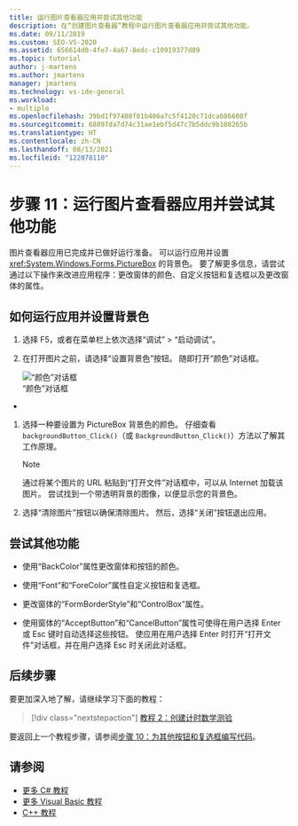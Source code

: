 ```yaml
---
title: 运行图片查看器应用并尝试其他功能
description: 在“创建图片查看器”教程中运行图片查看器应用并尝试其他功能。
ms.date: 09/11/2019
ms.custom: SEO-VS-2020
ms.assetid: 656614d0-4fe7-4a67-8edc-c10919377d09
ms.topic: tutorial
author: j-martens
ms.author: jmartens
manager: jmartens
ms.technology: vs-ide-general
ms.workload:
- multiple
ms.openlocfilehash: 39bd1f97408f81b486a7c5f4128c71dca686608f
ms.sourcegitcommit: 68897da7d74c31ae1ebf5d47c7b5ddc9b108265b
ms.translationtype: HT
ms.contentlocale: zh-CN
ms.lasthandoff: 08/13/2021
ms.locfileid: "122078110"
---
```

# <a name="step-11-run-your-picture-viewer-app-and-try-other-features"></a>步骤 11：运行图片查看器应用并尝试其他功能

图片查看器应用已完成并已做好运行准备。 可以运行应用并设置 <xref:System.Windows.Forms.PictureBox> 的背景色。 要了解更多信息，请尝试通过以下操作来改进应用程序：更改窗体的颜色、自定义按钮和复选框以及更改窗体的属性。

## <a name="how-to-run-your-app-and-set-the-background-color"></a>如何运行应用并设置背景色

1. 选择 F5，或者在菜单栏上依次选择“调试” > “启动调试”。

1. 在打开图片之前，请选择“设置背景色”按钮。 随即打开“颜色”对话框。

     ![“颜色”对话框](../ide/media/express_colordialog.png)<br/>“颜色”对话框
*

1. 选择一种要设置为 PictureBox 背景色的颜色。 仔细查看 `backgroundButton_Click()`（或 `BackgroundButton_Click()`）方法以了解其工作原理。

    > [!NOTE]
    > 通过将某个图片的 URL 粘贴到“打开文件”对话框中，可以从 Internet 加载该图片。 尝试找到一个带透明背景的图像，以便显示您的背景色。

1. 选择“清除图片”按钮以确保清除图片。 然后，选择“关闭”按钮退出应用。

## <a name="try-other-features"></a>尝试其他功能

* 使用“BackColor”属性更改窗体和按钮的颜色。

* 使用“Font”和“ForeColor”属性自定义按钮和复选框。

* 更改窗体的“FormBorderStyle”和“ControlBox”属性。

* 使用窗体的“AcceptButton”和“CancelButton”属性可使得在用户选择 Enter 或 Esc 键时自动选择这些按钮。 使应用在用户选择 Enter 时打开“打开文件”对话框，并在用户选择 Esc 时关闭此对话框。

## <a name="next-steps"></a>后续步骤

要更加深入地了解，请继续学习下面的教程：

> [!div class="nextstepaction"]
> [教程 2：创建计时数学测验](../ide/tutorial-2-create-a-timed-math-quiz.md)

要返回上一个教程步骤，请参阅[步骤 10：为其他按钮和复选框编写代码](../ide/step-10-write-code-for-additional-buttons-and-a-check-box.md)。

## <a name="see-also"></a>请参阅

* [更多 C# 教程](../get-started/csharp/index.yml)
* [更多 Visual Basic 教程](../get-started/visual-basic/index.yml)
* [C++ 教程](/cpp/get-started/tutorial-console-cpp)